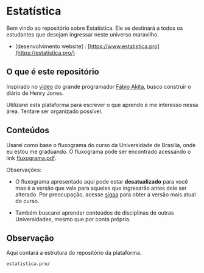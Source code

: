 # Estatística

Bem vindo ao repositório sobre Estatística. Ele se destinará a todos os estudantes que desejam ingressar neste universo maravilho.

- [desenvolvimento website] : [https://www.estatistica.pro](https://estatistica.pro/)

## O que é este repositório

Inspirado no [vídeo](https://youtu.be/ii5Q2fCl8C0?si=HSEXqfi3OrwKGird) do grande programador [Fábio Akita](https://www.youtube.com/@Akitando?sub_confirmation=1), busco construir o diário de Henry Jones.

Utilizarei esta plataforma para escrever o que aprendo e me interesso nessa área. Tentare ser organizado possível.

## Conteúdos 
Usarei como base o fluxograma do curso da Universidade de Brasilia, onde eu estou me graduando.
O fluxograma pode ser encontrado acessando o link [fluxograma.pdf](/sd/data/br/curso/fluxograma.pdf).

Observações: 
- O fluxograma apresentado aqui pode estar **desatualizado** para você mas é a versão que vale para aqueles que ingresarão antes dele ser alterado. Por preocupação, acesse [sigaa](https://sigaa.unb.br/sigaa/public/componentes/busca_componentes.jsf?aba=p-ensino) para obter a versão mais atual do curso.

- Também buscarei aprender conteúdos de disciplinas de outras Universidades, mesmo que por conta própria.

## Observação
Aqui contará a estrutura do repositório da plataforma.

```{}
estatistica.pro/

```

